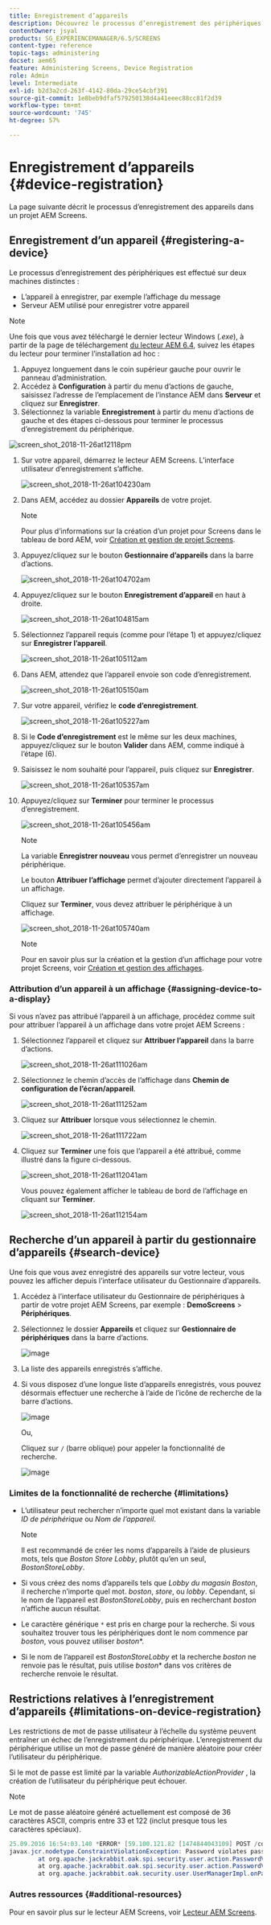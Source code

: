 ```yaml
---
title: Enregistrement d’appareils
description: Découvrez le processus d’enregistrement des périphériques dans un projet AEM Screens.
contentOwner: jsyal
products: SG_EXPERIENCEMANAGER/6.5/SCREENS
content-type: reference
topic-tags: administering
docset: aem65
feature: Administering Screens, Device Registration
role: Admin
level: Intermediate
exl-id: b2d3a2cd-263f-4142-80da-29ce54cbf391
source-git-commit: 1e8beb9dfaf579250138d4a41eeec88cc81f2d39
workflow-type: tm+mt
source-wordcount: '745'
ht-degree: 57%

---
```


# Enregistrement d’appareils {#device-registration}

La page suivante décrit le processus d’enregistrement des appareils dans un projet AEM Screens.

## Enregistrement d’un appareil {#registering-a-device}

Le processus d’enregistrement des périphériques est effectué sur deux machines distinctes :

* L’appareil à enregistrer, par exemple l’affichage du message
* Serveur AEM utilisé pour enregistrer votre appareil

>[!NOTE]
>
>Une fois que vous avez téléchargé le dernier lecteur Windows (*.exe*), à partir de la page de téléchargement [du lecteur AEM 6.4](https://download.macromedia.com/screens/), suivez les étapes du lecteur pour terminer l’installation ad hoc :
>
>1. Appuyez longuement dans le coin supérieur gauche pour ouvrir le panneau d’administration.
>1. Accédez à **Configuration** à partir du menu d’actions de gauche, saisissez l’adresse de l’emplacement de l’instance AEM dans **Serveur** et cliquez sur **Enregistrer**.
>1. Sélectionnez la variable **Enregistrement** à partir du menu d’actions de gauche et des étapes ci-dessous pour terminer le processus d’enregistrement du périphérique.
>

![screen_shot_2018-11-26at12118pm](assets/screen_shot_2018-11-26at12118pm.png)

1. Sur votre appareil, démarrez le lecteur AEM Screens. L’interface utilisateur d’enregistrement s’affiche.

   ![screen_shot_2018-11-26at104230am](assets/screen_shot_2018-11-26at104230am.png)

1. Dans AEM, accédez au dossier **Appareils** de votre projet.

   >[!NOTE]
   >
   >Pour plus d’informations sur la création d’un projet pour Screens dans le tableau de bord AEM, voir [Création et gestion de projet Screens](creating-a-screens-project.md).

1. Appuyez/cliquez sur le bouton **Gestionnaire d’appareils** dans la barre d’actions.

   ![screen_shot_2018-11-26at104702am](assets/screen_shot_2018-11-26at104702am.png)

1. Appuyez/cliquez sur le bouton **Enregistrement d’appareil** en haut à droite.

   ![screen_shot_2018-11-26at104815am](assets/screen_shot_2018-11-26at104815am.png)

1. Sélectionnez l’appareil requis (comme pour l’étape 1) et appuyez/cliquez sur **Enregistrer l’appareil**.

   ![screen_shot_2018-11-26at105112am](assets/screen_shot_2018-11-26at105112am.png)

1. Dans AEM, attendez que l’appareil envoie son code d’enregistrement.

   ![screen_shot_2018-11-26at105150am](assets/screen_shot_2018-11-26at105150am.png)

1. Sur votre appareil, vérifiez le **code d’enregistrement**.

   ![screen_shot_2018-11-26at105227am](assets/screen_shot_2018-11-26at105227am.png)

1. Si le **Code d’enregistrement** est le même sur les deux machines, appuyez/cliquez sur le bouton **Valider** dans AEM, comme indiqué à l’étape (6).
1. Saisissez le nom souhaité pour l’appareil, puis cliquez sur **Enregistrer**.

   ![screen_shot_2018-11-26at105357am](assets/screen_shot_2018-11-26at105357am.png)

1. Appuyez/cliquez sur **Terminer** pour terminer le processus d’enregistrement.

   ![screen_shot_2018-11-26at105456am](assets/screen_shot_2018-11-26at105456am.png)

   >[!NOTE]
   >
   >La variable **Enregistrer nouveau** vous permet d’enregistrer un nouveau périphérique.
   >
   >Le bouton **Attribuer l’affichage** permet d’ajouter directement l’appareil à un affichage.

   Cliquez sur **Terminer**, vous devez attribuer le périphérique à un affichage.

   ![screen_shot_2018-11-26at105740am](assets/screen_shot_2018-11-26at105740am.png)

   >[!NOTE]
   >
   >Pour en savoir plus sur la création et la gestion d’un affichage pour votre projet Screens, voir [Création et gestion des affichages](managing-displays.md).

### Attribution d’un appareil à un affichage {#assigning-device-to-a-display}

Si vous n’avez pas attribué l’appareil à un affichage, procédez comme suit pour attribuer l’appareil à un affichage dans votre projet AEM Screens :

1. Sélectionnez l’appareil et cliquez sur **Attribuer l’appareil** dans la barre d’actions.

   ![screen_shot_2018-11-26at111026am](assets/screen_shot_2018-11-26at111026am.png)

1. Sélectionnez le chemin d’accès de l’affichage dans **Chemin de configuration de l’écran/appareil**.

   ![screen_shot_2018-11-26at111252am](assets/screen_shot_2018-11-26at111252am.png)

1. Cliquez sur **Attribuer** lorsque vous sélectionnez le chemin.

   ![screen_shot_2018-11-26at111722am](assets/screen_shot_2018-11-26at111722am.png)

1. Cliquez sur **Terminer** une fois que l’appareil a été attribué, comme illustré dans la figure ci-dessous.

   ![screen_shot_2018-11-26at112041am](assets/screen_shot_2018-11-26at112041am.png)

   Vous pouvez également afficher le tableau de bord de l’affichage en cliquant sur **Terminer**.

   ![screen_shot_2018-11-26at112154am](assets/screen_shot_2018-11-26at112154am.png)

## Recherche d’un appareil à partir du gestionnaire d’appareils {#search-device}

Une fois que vous avez enregistré des appareils sur votre lecteur, vous pouvez les afficher depuis l’interface utilisateur du Gestionnaire d’appareils.

1. Accédez à l’interface utilisateur du Gestionnaire de périphériques à partir de votre projet AEM Screens, par exemple : **DemoScreens** > **Périphériques**.

1. Sélectionnez le dossier **Appareils** et cliquez sur **Gestionnaire de périphériques** dans la barre d’actions.

   ![image](/help/user-guide/assets/device-manager/device-manager-1.png)

1. La liste des appareils enregistrés s’affiche.

1. Si vous disposez d’une longue liste d’appareils enregistrés, vous pouvez désormais effectuer une recherche à l’aide de l’icône de recherche de la barre d’actions.

   ![image](/help/user-guide/assets/device-manager/device-manager-2.png)

   Ou,

   Cliquez sur `/` (barre oblique) pour appeler la fonctionnalité de recherche.

   ![image](/help/user-guide/assets/device-manager/device-manager-3.png)


### Limites de la fonctionnalité de recherche {#limitations}

* L’utilisateur peut rechercher n’importe quel mot existant dans la variable *ID de périphérique* ou *Nom de l’appareil*.

  >[!NOTE]
  >Il est recommandé de créer les noms d’appareils à l’aide de plusieurs mots, tels que *Boston Store Lobby*, plutôt qu’en un seul, *BostonStoreLobby*.

* Si vous créez des noms d’appareils tels que *Lobby du magasin Boston*, il recherche n’importe quel mot. *boston*, *store*, ou *lobby*. Cependant, si le nom de l’appareil est *BostonStoreLobby*, puis en recherchant *boston* n’affiche aucun résultat.

* Le caractère générique `*` est pris en charge pour la recherche. Si vous souhaitez trouver tous les périphériques dont le nom commence par *boston*, vous pouvez utiliser *boston**.

* Si le nom de l’appareil est *BostonStoreLobby* et la recherche *boston* ne renvoie pas le résultat, puis utilise *boston** dans vos critères de recherche renvoie le résultat.

## Restrictions relatives à l’enregistrement d’appareils {#limitations-on-device-registration}

Les restrictions de mot de passe utilisateur à l’échelle du système peuvent entraîner un échec de l’enregistrement du périphérique. L’enregistrement du périphérique utilise un mot de passe généré de manière aléatoire pour créer l’utilisateur du périphérique.

Si le mot de passe est limité par la variable *AuthorizableActionProvider* , la création de l’utilisateur du périphérique peut échouer.

>[!NOTE]
>
>Le mot de passe aléatoire généré actuellement est composé de 36 caractères ASCII, compris entre 33 et 122 (inclut presque tous les caractères spéciaux).

```java
25.09.2016 16:54:03.140 *ERROR* [59.100.121.82 [1474844043109] POST /content/screens/svc/registration HTTP/1.1] com.adobe.cq.screens.device.registration.impl.RegistrationServlet Error during device registration
javax.jcr.nodetype.ConstraintViolationException: Password violates password constraint (^(?=.*\d).{7,9}$).
        at org.apache.jackrabbit.oak.spi.security.user.action.PasswordValidationAction.validatePassword(PasswordValidationAction.java:105)
        at org.apache.jackrabbit.oak.spi.security.user.action.PasswordValidationAction.onPasswordChange(PasswordValidationAction.java:76)
        at org.apache.jackrabbit.oak.security.user.UserManagerImpl.onPasswordChange(UserManagerImpl.java:308)
```

### Autres ressources {#additional-resources}

Pour en savoir plus sur le lecteur AEM Screens, voir [Lecteur AEM Screens](working-with-screens-player.md).
